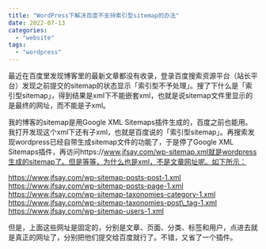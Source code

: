 ```yaml
---
title: "WordPress下解决百度不支持索引型sitemap的办法"
date: 2022-07-13
categories: 
  - "website"
tags: 
  - "wordpress"
---
```


最近在百度里发现博客里的最新文章都没有收录，登录百度搜索资源平台（站长平台）发现之前提交的sitemap的状态显示「索引型不予处理」。搜了下什么是「索引型sitemap」，得到结果是xml下不能嵌套xml，也就是说sitemap文件里显示的是最终的网址，而不能是子xml。

我的博客的sitemap是用Google XML Sitemaps插件生成的，百度之前也能用。我打开发现这个xml下还有子xml，也就是百度说的「索引型sitemap」。再搜索发现wordpress已经自带生成sitemap文件的功能了，于是停了Google XML Sitemaps插件，再访问https://www.jfsay.com/wp-sitemap.xml就是wordpress生成的sitemap了。但是等等，为什么也是xml，不是文章网址呢。如下所示：

https://www.jfsay.com/wp-sitemap-posts-post-1.xml  
https://www.jfsay.com/wp-sitemap-posts-page-1.xml  
https://www.jfsay.com/wp-sitemap-taxonomies-category-1.xml  
https://www.jfsay.com/wp-sitemap-taxonomies-post\_tag-1.xml  
https://www.jfsay.com/wp-sitemap-users-1.xml

但是，上面这些网址是固定的，分别是文章、页面、分类、标签和用户，点进去就是真正的网址了，分别把他们提交给百度就行了。不错，又省了一个插件。
